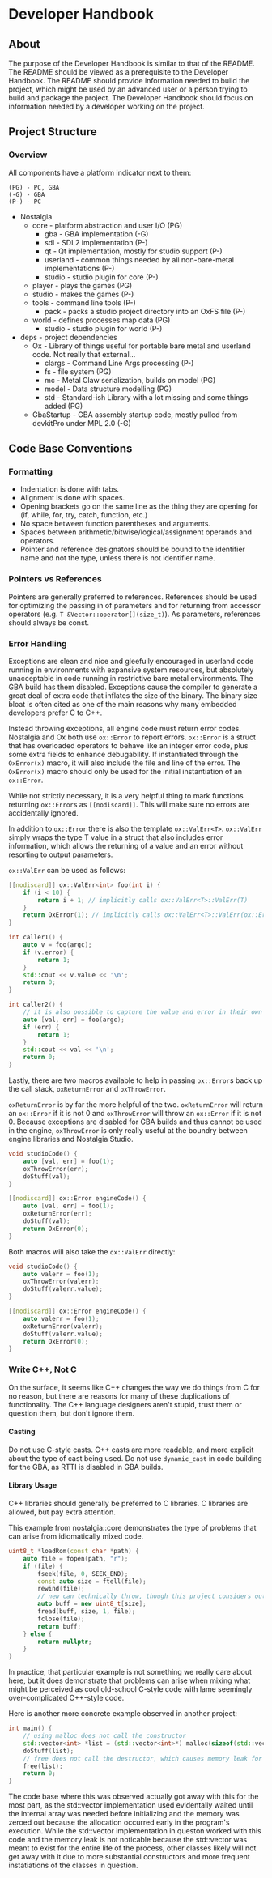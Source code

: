 # Developer Handbook

## About

The purpose of the Developer Handbook is similar to that of the README. The
README should be viewed as a prerequisite to the Developer Handbook. The README
should provide information needed to build the project, which might be used by
an advanced user or a person trying to build and package the project. The
Developer Handbook should focus on information needed by a developer working on
the project.

## Project Structure

### Overview

All components have a platform indicator next to them:

    (PG) - PC, GBA
    (-G) - GBA
    (P-) - PC

* Nostalgia
  * core - platform abstraction and user I/O (PG)
    * gba - GBA implementation (-G)
    * sdl - SDL2 implementation (P-)
    * qt - Qt implementation, mostly for studio support (P-)
    * userland - common things needed by all non-bare-metal implementations (P-)
    * studio - studio plugin for core (P-)
  * player - plays the games (PG)
  * studio - makes the games (P-)
  * tools - command line tools (P-)
    * pack - packs a studio project directory into an OxFS file (P-)
  * world - defines processes map data (PG)
    * studio - studio plugin for world (P-)
* deps - project dependencies
  * Ox - Library of things useful for portable bare metal and userland code. Not really that external...
    * clargs - Command Line Args processing (P-)
    * fs - file system (PG)
    * mc - Metal Claw serialization, builds on model (PG)
    * model - Data structure modelling (PG)
    * std - Standard-ish Library with a lot missing and some things added (PG)
  * GbaStartup - GBA assembly startup code, mostly pulled from devkitPro under MPL 2.0 (-G)

## Code Base Conventions

### Formatting

* Indentation is done with tabs.
* Alignment is done with spaces.
* Opening brackets go on the same line as the thing they are opening for (if,
  while, for, try, catch, function, etc.)
* No space between function parentheses and arguments.
* Spaces between arithmetic/bitwise/logical/assignment operands and operators.
* Pointer and reference designators should be bound to the identifier name and
  not the type, unless there is not identifier name.

### Pointers vs References

Pointers are generally preferred to references. References should be used for
optimizing the passing in of parameters and for returning from accessor
operators (e.g. ```T &Vector::operator[](size_t)```). As parameters, references
should always be const.

### Error Handling

Exceptions are clean and nice and gleefully encouraged in userland code running
in environments with expansive system resources, but absolutely unacceptable in
code running in restrictive bare metal environments. The GBA build has them
disabled. Exceptions cause the compiler to generate a great deal of extra code
that inflates the size of the binary. The binary size bloat is often cited as
one of the main reasons why many embedded developers prefer C to C++.

Instead throwing exceptions, all engine code must return error codes. Nostalgia
and Ox both use ```ox::Error``` to report errors. ```ox::Error``` is a struct
that has overloaded operators to behave like an integer error code, plus some
extra fields to enhance debugability. If instantiated through the ```OxError(x)```
macro, it will also include the file and line of the error. The ```OxError(x)```
macro should only be used for the initial instantiation of an ```ox::Error```.

While not strictly necessary, it is a very helpful thing to mark functions
returning ```ox::Error```s as ```[[nodiscard]]```. This will make sure no
errors are accidentally ignored.

In addition to ```ox::Error``` there is also the template ```ox::ValErr<T>```.
```ox::ValErr``` simply wraps the type T value in a struct that also includes
error information, which allows the returning of a value and an error without
resorting to output parameters.

```ox::ValErr``` can be used as follows:

```cpp
[[nodiscard]] ox::ValErr<int> foo(int i) {
	if (i < 10) {
		return i + 1; // implicitly calls ox::ValErr<T>::ValErr(T)
	}
	return OxError(1); // implicitly calls ox::ValErr<T>::ValErr(ox::Error)
}

int caller1() {
	auto v = foo(argc);
	if (v.error) {
		return 1;
	}
	std::cout << v.value << '\n';
	return 0;
}

int caller2() {
	// it is also possible to capture the value and error in their own variables
	auto [val, err] = foo(argc);
	if (err) {
		return 1;
	}
	std::cout << val << '\n';
	return 0;
}
```

Lastly, there are two macros available to help in passing ```ox::Error```s
back up the call stack, ```oxReturnError``` and ```oxThrowError```.

```oxReturnError``` is by far the more helpful of the two. ```oxReturnError```
will return an ```ox::Error``` if it is not 0 and ```oxThrowError``` will throw
an ```ox::Error``` if it is not 0. Because exceptions are disabled for GBA
builds and thus cannot be used in the engine, ```oxThrowError``` is  only really
useful at the boundry between engine libraries and Nostalgia Studio.

```cpp
void studioCode() {
	auto [val, err] = foo(1);
	oxThrowError(err);
	doStuff(val);
}

[[nodiscard]] ox::Error engineCode() {
	auto [val, err] = foo(1);
	oxReturnError(err);
	doStuff(val);
	return OxError(0);
}
```

Both macros will also take the ```ox::ValErr``` directly:

```cpp
void studioCode() {
	auto valerr = foo(1);
	oxThrowError(valerr);
	doStuff(valerr.value);
}

[[nodiscard]] ox::Error engineCode() {
	auto valerr = foo(1);
	oxReturnError(valerr);
	doStuff(valerr.value);
	return OxError(0);
}
```

### Write C++, Not C

On the surface, it seems like C++ changes the way we do things from C for no
reason, but there are reasons for many of these duplications of functionality.
The C++ language designers aren't stupid, trust them or question them, but
don't ignore them.

#### Casting

Do not use C-style casts. C++ casts are more readable, and more explicit about
the type of cast being used. Do not use ```dynamic_cast``` in code building for the
GBA, as RTTI is disabled in GBA builds.

#### Library Usage

C++ libraries should generally be preferred to C libraries. C libraries are
allowed, but pay extra attention.

This example from nostalgia::core demonstrates the type of problems that can
arise from idiomatically mixed code.

```cpp
uint8_t *loadRom(const char *path) {
	auto file = fopen(path, "r");
	if (file) {
		fseek(file, 0, SEEK_END);
		const auto size = ftell(file);
		rewind(file);
		// new can technically throw, though this project considers out-of-memory to be unrecoverable
		auto buff = new uint8_t[size];
		fread(buff, size, 1, file);
		fclose(file);
		return buff;
	} else {
		return nullptr;
	}
}
```

In practice, that particular example is not something we really care about
here, but it does demonstrate that problems can arise when mixing what might be
perceived as cool old-school C-style code with lame seemingly over-complicated
C++-style code.

Here is another more concrete example observed in another project:
```cpp
int main() {
	// using malloc does not call the constructor
	std::vector<int> *list = (std::vector<int>*) malloc(sizeof(std::vector<int>));
	doStuff(list);
	// free does not call the destructor, which causes memory leak for array inside list
	free(list);
	return 0;
}
```

The code base where this was observed actually got away with this for the most
part, as the std::vector implementation used evidentally waited until the
internal array was needed before initializing and the memory was zeroed out
because the allocation occurred early in the program's execution. While the
std::vector implementation in queston worked with this code and the memory leak
is not noticable because the std::vector was meant to exist for the entire life
of the process, other classes likely will not get away with it due to more
substantial constructors and more frequent instatiations of the classes in
question.
